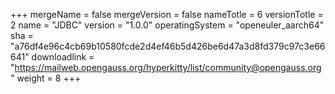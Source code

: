 +++
mergeName = false
mergeVersion = false
nameTotle = 6
versionTotle = 2
name = "JDBC"
version = "1.0.0"
operatingSystem = "openeuler_aarch64"
sha = "a76df4e96c4cb69b10580fcde2d4ef46b5d426be6d47a3d8fd379c97c3e66641"
downloadlink = "https://mailweb.opengauss.org/hyperkitty/list/community@opengauss.org"
weight =  8
+++